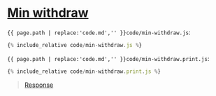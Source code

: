 # [Min withdraw](code.zip)

`{{ page.path | replace:'code.md','' }}code/min-withdraw.js`:

```js
{% include_relative code/min-withdraw.js %}
```

`{{ page.path | replace:'code.md','' }}code/min-withdraw.print.js`:

```js
{% include_relative code/min-withdraw.print.js %}
```

> [Response](response/min-withdraw.js)

